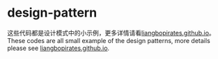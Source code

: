 # design-pattern
这些代码都是设计模式中的小示例，更多详情请看[liangbopirates.github.io](http://liangbopirates.github.io/)。
These codes are all small example of the design patterns, more details please see [liangbopirates.github.io](http://liangbopirates.github.io/).
